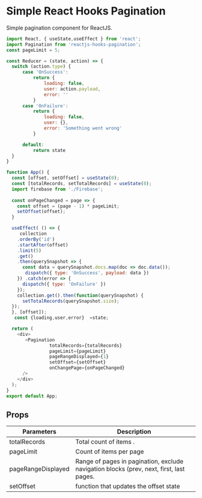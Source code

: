 # Simple React Hooks Pagination

Simple pagination component for ReactJS.

```javascript
import React, { useState,useEffect } from 'react';
import Pagination from 'reactjs-hooks-pagination';
const pageLimit = 5;

const Reducer = (state, action) => {  
  switch (action.type) {  
      case 'OnSuccess':  
          return {  
              loading: false,  
              user: action.payload,  
              error: ''  
          }  
      case 'OnFailure':  
          return {  
              loading: false,  
              user: {},  
              error: 'Something went wrong'  
          }  

      default:  
          return state  
  }  
}

function App() {
  const [offset, setOffset] = useState(0);
  const [totalRecords, setTotalRecords] = useState(0);
  import firebase from './Firebase';
  
  const onPageChanged = page => {
    const offset = (page - 1) * pageLimit;
    setOffset(offset);
  }

  useEffect( () => {
     collection
    .orderBy('id')
    .startAfter(offset)
    .limit(5)
    .get()
    .then(querySnapshot => {
      const data = querySnapshot.docs.map(doc => doc.data());
       dispatch({ type: 'OnSuccess', payload: data })
    }) .catch(error => {  
      dispatch({ type: 'OnFailure' })  
    });
    collection.get().then(function(querySnapshot) {      
      setTotalRecords(querySnapshot.size);
  });
  }, [offset]);
   const {loading,user,error}  =state;

  return (
    <div>
       <Pagination
                totalRecords={totalRecords}
                pageLimit={pageLimit}
                pageRangeDisplayed={1}
                setOffset={setOffset}
                onChangePage={onPageChanged}
      />
    </div>
  );
}
export default App;
```

## Props

| Parameters        | Description                        
|------------------ |------------------------------------|
| totalRecords      |  Total count of items .                 |
| pageLimit         |  Count of items per  page                  |
| pageRangeDisplayed    |  Range of pages in pagination, exclude navigation blocks (prev, next, first, last pages.                |
| setOffset         |  function that updates the offset state              |
                   
```
